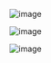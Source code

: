 ![image](https://github.com/user-attachments/assets/1adeacba-9db1-4be2-8415-075997de7ec6)

![image](https://github.com/user-attachments/assets/ad31e40b-187b-4ed6-8cdf-bead73010b2f)

![image](https://github.com/user-attachments/assets/eb0da99f-82a5-42e7-8b79-1eddab765211)

